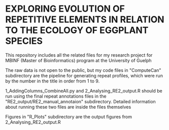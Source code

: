 # EXPLORING EVOLUTION OF REPETITIVE ELEMENTS IN RELATION TO THE ECOLOGY OF EGGPLANT SPECIES

This repository includes all the related files for my research project for MBINF (Master of Bioinformatics) program at the University of Guelph

The raw data is not open to the public, but my code files in "ComputeCan" subdirectory are the pipeline for generating repeat profiles, which were run by the number in the title in order from 1 to 9. 

1_AddingColumns_CombineAll.py and 2_Analysing_RE2_output.R should be run using the final repeat annotations files in the "RE2_output/RE2_manual_annotaion" subdirectory. Detailed information about running these two files are inside the files themselves

Figures in "R_Plots" subdirectory are the output figures from 2_Analysing_RE2_output.R
